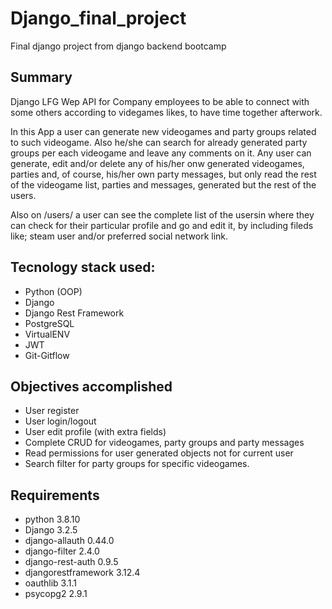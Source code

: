 # Django_final_project
Final django project from django backend bootcamp 

## Summary
Django LFG Wep API for Company employees to be able to connect with some others according to videgames likes, to have time together afterwork.

In this App a user can generate new videogames and party groups related to such videogame. 
Also he/she can search for already generated party groups per each videogame and leave any comments on it.
Any user can generate, edit and/or delete any of his/her onw generated videogames, parties and, of course, his/her own party messages, 
but only read the rest of the videogame list, parties and messages, generated but the rest of the users.

Also on /users/ a user can see the complete list of the usersin where they can check for their particular profile and go and edit it, by including fileds like;
steam user and/or preferred social network link.

## Tecnology stack used:
* Python (OOP)
* Django
* Django Rest Framework
* PostgreSQL
* VirtualENV
* JWT
* Git-Gitflow

## Objectives accomplished
* User register
* User login/logout
* User edit profile (with extra fields)
* Complete CRUD for videogames, party groups and party messages
* Read permissions for user generated objects not for current user
* Search filter for party groups for specific videogames.

## Requirements
* python              3.8.10
* Django              3.2.5
* django-allauth      0.44.0
* django-filter       2.4.0
* django-rest-auth    0.9.5
* djangorestframework 3.12.4
* oauthlib            3.1.1
* psycopg2            2.9.1
